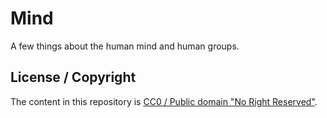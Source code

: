# Mind

A few things about the human mind and human groups.

## License / Copyright

The content in this repository is [CC0 / Public domain "No Right Reserved"](https://creativecommons.org/share-your-work/public-domain/cc0/).

